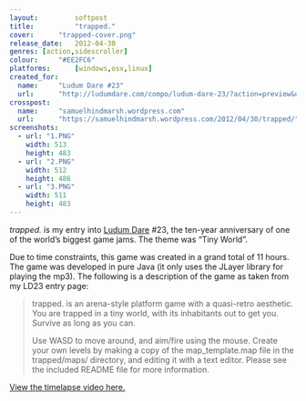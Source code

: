 ```yaml
---
layout: 		softpost
title:  		"trapped."
cover:      "trapped-cover.png"
release_date: 	2012-04-30
genres: [action,sidescroller]
colour:     "#EE2FC6"
platforms:		[windows,osx,linux]
created_for:
  name:		"Ludum Dare #23"
  url:		"http://ludumdare.com/compo/ludum-dare-23/?action=preview&uid=9896"
crosspost:
  name:		"samuelhindmarsh.wordpress.com"
  url:		"https://samuelhindmarsh.wordpress.com/2012/04/30/trapped/"
screenshots:
  - url: "1.PNG"
    width: 513
    height: 483
  - url: "2.PNG"
    width: 512
    height: 486
  - url: "3.PNG"
    width: 511
    height: 483
---
```

_trapped._ is my entry into [Ludum Dare](http://ludumdare.com/compo/) #23, the ten-year anniversary of one of the world’s biggest game jams. The theme was “Tiny World”.

Due to time constraints, this game was created in a grand total of 11 hours. The game was developed in pure Java (it only uses the JLayer library for playing the mp3). The following is a description of the game as taken from my LD23 entry page:

>trapped. is an arena-style platform game with a quasi-retro aesthetic. You are trapped in a tiny world, with its inhabitants out to get you. Survive as long as you can.
>
>Use WASD to move around, and aim/fire using the mouse. Create your own levels by making a copy of the map_template.map file in the trapped/maps/ directory, and editing it with a text editor. Please see the included README file for more information.

[View the timelapse video here.](https://www.youtube.com/watch?v=gTnPVGDs9zE)
